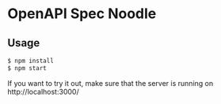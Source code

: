 
# OpenAPI Spec Noodle

## Usage

```sh
$ npm install
$ npm start
```

If you want to try it out, make sure that the server is running on http://localhost:3000/
